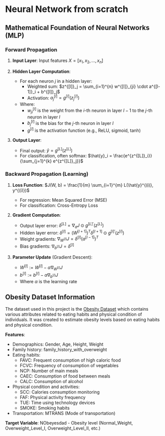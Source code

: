 # Neural Network from scratch

## Mathematical Foundation of Neural Networks (MLP)

### Forward Propagation

1. **Input Layer**: Input features $X = [x_1, x_2, ..., x_n]$

2. **Hidden Layer Computation**:

   - For each neuron $j$ in a hidden layer:
     - Weighted sum: $z^{[l]}_j = \sum_{i=1}^{n} w^{[l]}_{ji} \cdot a^{[l-1]}_i + b^{[l]}_j$
     - Activation: $a^{[l]}_j = g^{[l]}(z^{[l]}_j)$
   - Where:
     - $w^{[l]}_{ji}$ is the weight from the $i$-th neuron in layer $l-1$ to the $j$-th neuron in layer $l$
     - $b^{[l]}_j$ is the bias for the $j$-th neuron in layer $l$
     - $g^{[l]}$ is the activation function (e.g., ReLU, sigmoid, tanh)

3. **Output Layer**:
   - Final output: $\hat{y} = g^{[L]}(z^{[L]})$
   - For classification, often softmax: $\hat{y}_i = \frac{e^{z^{[L]}_i}}{\sum_{j=1}^{k} e^{z^{[L]}_j}}$

### Backward Propagation (Learning)

1. **Loss Function**: $J(W, b) = \frac{1}{m} \sum_{i=1}^{m} L(\hat{y}^{(i)}, y^{(i)})$

   - For regression: Mean Squared Error (MSE)
   - For classification: Cross-Entropy Loss

2. **Gradient Computation**:

   - Output layer error: $\delta^{[L]} = \nabla_a J \odot g^{[L]'}(z^{[L]})$
   - Hidden layer error: $\delta^{[l]} = (W^{[l+1]})^T \delta^{[l+1]} \odot g^{[l]'}(z^{[l]})$
   - Weight gradients: $\nabla_{W^{[l]}} J = \delta^{[l]} (a^{[l-1]})^T$
   - Bias gradients: $\nabla_{b^{[l]}} J = \delta^{[l]}$

3. **Parameter Update** (Gradient Descent):
   - $W^{[l]} := W^{[l]} - \alpha \nabla_{W^{[l]}} J$
   - $b^{[l]} := b^{[l]} - \alpha \nabla_{b^{[l]}} J$
   - Where $\alpha$ is the learning rate

## Obesity Dataset Information

The dataset used in this project is the [Obesity Dataset](https://archive.ics.uci.edu/dataset/544/estimation+of+obesity+levels+based+on+eating+habits+and+physical+condition) which contains various attributes related to eating habits and physical condition of individuals. It was created to estimate obesity levels based on eating habits and physical condition.

**Features**:

- Demographics: Gender, Age, Height, Weight
- Family history: family_history_with_overweight
- Eating habits:
  - FAVC: Frequent consumption of high caloric food
  - FCVC: Frequency of consumption of vegetables
  - NCP: Number of main meals
  - CAEC: Consumption of food between meals
  - CALC: Consumption of alcohol
- Physical condition and activities:
  - SCC: Calories consumption monitoring
  - FAF: Physical activity frequency
  - TUE: Time using technology devices
  - SMOKE: Smoking habits
- Transportation: MTRANS (Mode of transportation)

**Target Variable**: NObeyesdad - Obesity level (Normal_Weight, Overweight_Level_I, Overweight_Level_II, etc.)

